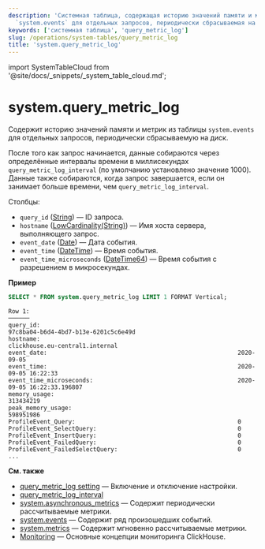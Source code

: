 ```yaml
---
description: 'Системная таблица, содержащая историю значений памяти и метрик из таблицы
  `system.events` для отдельных запросов, периодически сбрасываемая на диск.'
keywords: ['системная таблица', 'query_metric_log']
slug: /operations/system-tables/query_metric_log
title: 'system.query_metric_log'
---
```


import SystemTableCloud from '@site/docs/_snippets/_system_table_cloud.md';


# system.query_metric_log

<SystemTableCloud/>

Содержит историю значений памяти и метрик из таблицы `system.events` для отдельных запросов, периодически сбрасываемую на диск.

После того как запрос начинается, данные собираются через определённые интервалы времени в миллисекундах `query_metric_log_interval` (по умолчанию установлено значение 1000). Данные также собираются, когда запрос завершается, если он занимает больше времени, чем `query_metric_log_interval`.

Столбцы:
- `query_id` ([String](../../sql-reference/data-types/string.md)) — ID запроса.
- `hostname` ([LowCardinality(String)](../../sql-reference/data-types/string.md)) — Имя хоста сервера, выполняющего запрос.
- `event_date` ([Date](../../sql-reference/data-types/date.md)) — Дата события.
- `event_time` ([DateTime](../../sql-reference/data-types/datetime.md)) — Время события.
- `event_time_microseconds` ([DateTime64](../../sql-reference/data-types/datetime64.md)) — Время события с разрешением в микросекундах.

**Пример**

```sql
SELECT * FROM system.query_metric_log LIMIT 1 FORMAT Vertical;
```

```text
Row 1:
──────
query_id:                                                        97c8ba04-b6d4-4bd7-b13e-6201c5c6e49d
hostname:                                                        clickhouse.eu-central1.internal
event_date:                                                      2020-09-05
event_time:                                                      2020-09-05 16:22:33
event_time_microseconds:                                         2020-09-05 16:22:33.196807
memory_usage:                                                    313434219
peak_memory_usage:                                               598951986
ProfileEvent_Query:                                              0
ProfileEvent_SelectQuery:                                        0
ProfileEvent_InsertQuery:                                        0
ProfileEvent_FailedQuery:                                        0
ProfileEvent_FailedSelectQuery:                                  0
...
```

**См. также**

- [query_metric_log setting](../../operations/server-configuration-parameters/settings.md#query_metric_log) — Включение и отключение настройки.
- [query_metric_log_interval](../../operations/settings/settings.md#query_metric_log_interval)
- [system.asynchronous_metrics](../../operations/system-tables/asynchronous_metrics.md) — Содержит периодически рассчитываемые метрики.
- [system.events](/operations/system-tables/events) — Содержит ряд произошедших событий.
- [system.metrics](../../operations/system-tables/metrics.md) — Содержит мгновенно рассчитываемые метрики.
- [Monitoring](../../operations/monitoring.md) — Основные концепции мониторинга ClickHouse.
